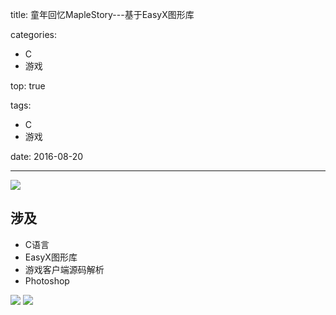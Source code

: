 title: 童年回忆MapleStory---基于EasyX图形库

categories:
- C
- 游戏

top: true

tags:
- C
- 游戏

date: 2016-08-20

---
![](https://xuhua.oss-cn-shenzhen.aliyuncs.com/imagesm01.png)
## 涉及 ##
- C语言
- EasyX图形库
- 游戏客户端源码解析
- Photoshop

<!-- more -->
![](https://xuhua.oss-cn-shenzhen.aliyuncs.com/imagesmaple01.gif)
![](https://xuhua.oss-cn-shenzhen.aliyuncs.com/imagesmaple02.gif)